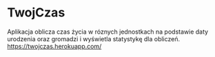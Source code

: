 # TwojCzas
Aplikacja oblicza czas życia w róznych jednostkach na podstawie daty urodzenia oraz gromadzi i wyświetla statystykę dla obliczeń.
https://twojczas.herokuapp.com/
